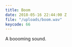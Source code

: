 ```yaml
---
title: Boom
date: 2018-05-16 22:44:00 Z
file: "/uploads/boom.wav"
keycode: 66
---
```


A boooming sound.